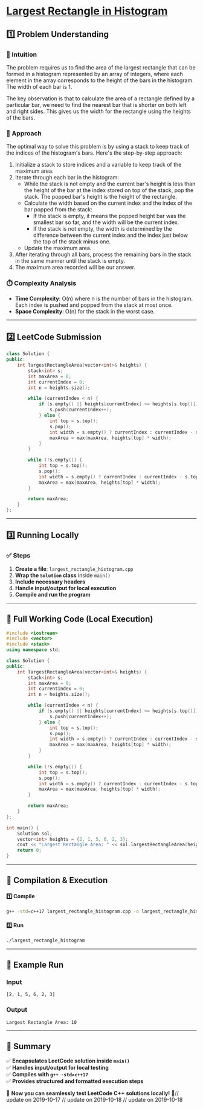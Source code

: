 # **[Largest Rectangle in Histogram](https://leetcode.com/problems/largest-rectangle-in-histogram/description/)**  

## **1️⃣ Problem Understanding**  
### **📌 Intuition**  
The problem requires us to find the area of the largest rectangle that can be formed in a histogram represented by an array of integers, where each element in the array corresponds to the height of the bars in the histogram. The width of each bar is 1.

The key observation is that to calculate the area of a rectangle defined by a particular bar, we need to find the nearest bar that is shorter on both left and right sides. This gives us the width for the rectangle using the heights of the bars.

### **🚀 Approach**  
The optimal way to solve this problem is by using a stack to keep track of the indices of the histogram's bars. Here's the step-by-step approach:
1. Initialize a stack to store indices and a variable to keep track of the maximum area.
2. Iterate through each bar in the histogram:
   - While the stack is not empty and the current bar's height is less than the height of the bar at the index stored on top of the stack, pop the stack. The popped bar's height is the height of the rectangle.
   - Calculate the width based on the current index and the index of the bar popped from the stack:
     - If the stack is empty, it means the popped height bar was the smallest bar so far, and the width will be the current index.
     - If the stack is not empty, the width is determined by the difference between the current index and the index just below the top of the stack minus one.
   - Update the maximum area.
3. After iterating through all bars, process the remaining bars in the stack in the same manner until the stack is empty.
4. The maximum area recorded will be our answer.

### **⏱️ Complexity Analysis**  
- **Time Complexity**: O(n) where n is the number of bars in the histogram. Each index is pushed and popped from the stack at most once.
- **Space Complexity**: O(n) for the stack in the worst case.

---  

## **2️⃣ LeetCode Submission**  
```cpp
class Solution {
public:
    int largestRectangleArea(vector<int>& heights) {
        stack<int> s;
        int maxArea = 0;
        int currentIndex = 0;
        int n = heights.size();

        while (currentIndex < n) {
            if (s.empty() || heights[currentIndex] >= heights[s.top()]) {
                s.push(currentIndex++);
            } else {
                int top = s.top();
                s.pop();
                int width = s.empty() ? currentIndex : currentIndex - s.top() - 1;
                maxArea = max(maxArea, heights[top] * width);
            }
        }

        while (!s.empty()) {
            int top = s.top();
            s.pop();
            int width = s.empty() ? currentIndex : currentIndex - s.top() - 1;
            maxArea = max(maxArea, heights[top] * width);
        }

        return maxArea;
    }
};
```  

---  

## **3️⃣ Running Locally**  
### **✅ Steps**  
1. **Create a file**: `largest_rectangle_histogram.cpp`  
2. **Wrap the `Solution` class** inside `main()`  
3. **Include necessary headers**  
4. **Handle input/output for local execution**  
5. **Compile and run the program**  

---  

## **📝 Full Working Code (Local Execution)**  
```cpp
#include <iostream>
#include <vector>
#include <stack>
using namespace std;

class Solution {
public:
    int largestRectangleArea(vector<int>& heights) {
        stack<int> s;
        int maxArea = 0;
        int currentIndex = 0;
        int n = heights.size();

        while (currentIndex < n) {
            if (s.empty() || heights[currentIndex] >= heights[s.top()]) {
                s.push(currentIndex++);
            } else {
                int top = s.top();
                s.pop();
                int width = s.empty() ? currentIndex : currentIndex - s.top() - 1;
                maxArea = max(maxArea, heights[top] * width);
            }
        }

        while (!s.empty()) {
            int top = s.top();
            s.pop();
            int width = s.empty() ? currentIndex : currentIndex - s.top() - 1;
            maxArea = max(maxArea, heights[top] * width);
        }

        return maxArea;
    }
};

int main() {
    Solution sol;
    vector<int> heights = {2, 1, 5, 6, 2, 3};
    cout << "Largest Rectangle Area: " << sol.largestRectangleArea(heights) << endl;
    return 0;
}
```  

---  

## **🔧 Compilation & Execution**  
#### **1️⃣ Compile**  
```bash
g++ -std=c++17 largest_rectangle_histogram.cpp -o largest_rectangle_histogram
```  

#### **2️⃣ Run**  
```bash
./largest_rectangle_histogram
```  

---  

## **🎯 Example Run**  
### **Input**  
```
[2, 1, 5, 6, 2, 3]
```  
### **Output**  
```
Largest Rectangle Area: 10
```  

---  

## **📌 Summary**  
✅ **Encapsulates LeetCode solution inside `main()`**  
✅ **Handles input/output for local testing**  
✅ **Compiles with `g++ -std=c++17`**  
✅ **Provides structured and formatted execution steps**  

🚀 **Now you can seamlessly test LeetCode C++ solutions locally!** 🚀// update on 2019-10-17
// update on 2019-10-18
// update on 2019-10-18
